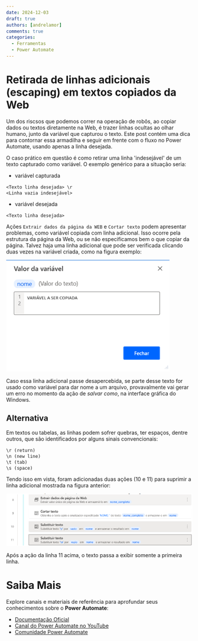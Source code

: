 ```yaml
---
date: 2024-12-03
draft: true
authors: [andrelamor]
comments: true
categories:
  - Ferramentas
  - Power Automate
---
```


# Retirada de linhas adicionais (escaping) em textos copiados da Web

Um dos riscsos que podemos correr na operação de robôs, ao copiar dados ou textos diretamente na Web, é trazer linhas ocultas ao olhar humano, junto da variável que capturou o texto. Este post contém uma dica para contornar essa armadilha e seguir em frente com o fluxo no Power Automate, usando apenas a linha desejada.  

<!-- more -->

O caso prático em questão é como retirar uma linha 'indesejável' de um texto capturado como variável. O exemplo genérico para a situação seria:

- variável capturada
````
<Texto linha desejada> \r
<Linha vazia indesejável>
````
- variável desejada
````
<Texto linha desejada>
````

Ações `Extrair dados da página da WEB` e `Cortar texto` podem apresentar problemas, como variável copiada com linha adicional. Isso ocorre pela estrutura da página da Web, ou se não especificamos bem o que copiar da página.
Talvez haja uma linha adicional que pode ser verificada clicando duas vezes na variável criada, como na figura 
exemplo:

![](assets/linhas-ocultas.png)

Caso essa linha adicional passe desapercebida, se parte desse texto for usado como variável para dar nome a um arquivo, provavalmente vai gerar um erro no momento da ação de _salvar como_, na interface gráfica do Windows.

## Alternativa

Em textos ou tabelas, as linhas podem sofrer quebras, ter espaços, dentre outros, que são identificados por alguns sinais convencionais:

````
\r (return)
\n (new line)
\t (tab)
\s (space)
````
Tendo isso em vista, foram adicionadas duas ações (10 e 11) para suprimir a linha adicional mostrada na figura anterior:

![](assets/ações-alternativas.png)

Após a ação da linha 11 acima, o texto passa a exibir somente a primeira linha.

# Saiba Mais

Explore canais e materiais de referência para aprofundar seus conhecimentos sobre o **Power Automate**:

- [Documentação Oficial](https://docs.microsoft.com/pt-br/power-automate/)
- [Canal do Power Automate no YouTube](https://www.youtube.com/channel/UCG98S4lL7nwlN8dxSF322bA)
- [Comunidade Power Automate](https://powerusers.microsoft.com/t5/Power-Automate-Community/ct-p/MPACommunity)

